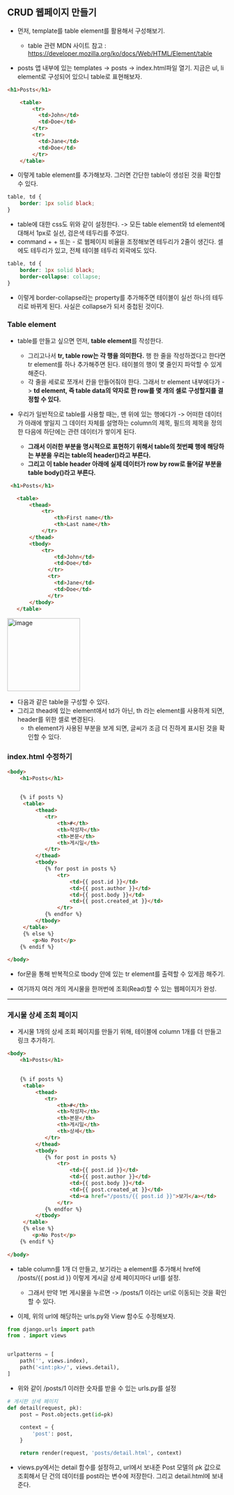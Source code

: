 ## CRUD 웹페이지 만들기
- 먼저, template를 table element를 활용해서 구성해보기.
  - table 관련 MDN 사이트 참고 : https://developer.mozilla.org/ko/docs/Web/HTML/Element/table

- posts 앱 내부에 있는 templates -> posts -> index.html파일 열기. 지금은 ul, li element로 구성되어 있으니 table로 표현해보자.

```html
<h1>Posts</h1>

    <table>
        <tr>
          <td>John</td>
          <td>Doe</td>
        </tr>
        <tr>
          <td>Jane</td>
          <td>Doe</td>
        </tr>
    </table>
```

- 이렇게 table element를 추가해보자. 그러면 간단한 table이 생성된 것을 확인할 수 있다.

```css
table, td {
    border: 1px solid black;
}
```

- table에 대한 css도 위와 같이 설정한다. -> 모든 table element와 td element에 대해서 1px로 실선, 검은색 테두리를 주었다. 
- command + + 또는 - 로 웹페이지 비율을 조정해보면 테두리가 2줄이 생긴다. 셀에도 테두리가 있고, 전체 테이블 테두리 외곽에도 있다. 

```css
table, td {
    border: 1px solid black;
    border-collapse: collapse;
}
```

- 이렇게 border-collapse라는 property를 추가해주면 테이블이 실선 하나의 테두리로 바뀌게 된다. 사실은 collapse가 되서 중첩된 것이다.


### Table element
- table를 만들고 싶으면 먼저, **table element**를 작성한다. 
  - 그리고나서 **tr, table row는 각 행을 의미한다.** 행 한 줄을 작성하겠다고 한다면 tr element를 하나 추가해주면 된다. 테이블의 행이 몇 줄인지 파악할 수 있게 해준다.
  - 각 줄을 세로로 쪼개서 칸을 만들어줘야 한다. 그래서 tr element 내부에다가 -> **td element, 즉 table data의 약자로 한 row를 몇 개의 셀로 구성할지를 결정할 수 있다.**

- 우리가 일반적으로 table를 사용할 때는, 맨 위에 있는 행에다가 -> 어떠한 데이터가 아래에 쌓일지 그 데이터 자체를 설명하는 column의 제목, 필드의 제목을 정의한 다음에 하단에는 관련 데이터가 쌓이게 된다.
  - **그래서 이러한 부분을 명시적으로 표현하기 위해서 table의 첫번째 행에 해당하는 부분을 우리는 table의 header(<thead>)라고 부른다.** 
  - **그리고 이 table header 아래에 실제 데이터가 row by row로 들어갈 부분을 table body(<tbody>)라고 부른다.**
    
 ```html
  <h1>Posts</h1>

    <table>
        <thead>
            <tr>
                <th>First name</th>
                <th>Last name</th>
            </tr>
        </thead>
        <tbody>
            <tr>
                <td>John</td>
                <td>Doe</td>
              </tr>
              <tr>
                <td>Jane</td>
                <td>Doe</td>
              </tr>
        </tbody>      
    </table>
```  

    
<img width="167" alt="image" src="https://user-images.githubusercontent.com/95380638/153920726-7bbd138f-3025-49ab-bf48-20a5892f8c4d.png">
    
- 다음과 같은 table을 구성할 수 있다.
- 그리고 thead에 있는 element애서 td가 아닌, th 라는 element를 사용하게 되면, header를 위한 셀로 변경된다. 
  - th element가 사용된 부분을 보게 되면, 글씨가 조금 더 진하게 표시된 것을 확인할 수 있다.

    
### index.html 수정하기
```html
<body>
    <h1>Posts</h1>

    
    {% if posts %}
     <table>
         <thead>
            <tr>
                <th>#</th>
                <th>작성자</th>
                <th>본문</th>
                <th>게시일</th>
            </tr>
         </thead>
         <tbody>
            {% for post in posts %}
                <tr>
                    <td>{{ post.id }}</td>
                    <td>{{ post.author }}</td>
                    <td>{{ post.body }}</td>
                    <td>{{ post.created_at }}</td>
                </tr>
            {% endfor %}
         </tbody>
     </table>
     {% else %}
        <p>No Post</p>
    {% endif %} 
        
</body>    
```
    
- for문을 통해 반복적으로 tbody 안에 있는 tr element를 출력할 수 있게끔 해주기.

- 여기까지 여러 개의 게시물을 한꺼번에 조회(Read)할 수 있는 웹페이지가 완성. 
    
* * *
    
### 게시물 상세 조회 페이지
- 게시물 1개의 상세 조회 페이지를 만들기 위해, 테이블에 column 1개를 더 만들고 링크 추가하기.
```html
<body>
    <h1>Posts</h1>

    
    {% if posts %}
     <table>
         <thead>
            <tr>
                <th>#</th>
                <th>작성자</th>
                <th>본문</th>
                <th>게시일</th>
                <th>상세</th>
            </tr>
         </thead>
         <tbody>
            {% for post in posts %}
                <tr>
                    <td>{{ post.id }}</td>
                    <td>{{ post.author }}</td>
                    <td>{{ post.body }}</td>
                    <td>{{ post.created_at }}</td>
                    <td><a href="/posts/{{ post.id }}">보기</a></td>
                </tr>
            {% endfor %}
         </tbody>
     </table>
     {% else %}
        <p>No Post</p>
    {% endif %} 
        
</body>
```
    
- table column를 1개 더 만들고, 보기라는 a element를 추가해서 href에 /posts/{{ post.id }} 이렇게 게시글 상세 페이지마다 url를 설정.
  - 그래서 만약 1번 게시물을 누르면 -> /posts/1 이라는 url로 이동되는 것을 확인할 수 있다.
    
    
- 이제, 위의 url에 해당하는 urls.py와 View 함수도 수정해보자.
```python
from django.urls import path
from . import views


urlpatterns = [
    path('', views.index),
    path('<int:pk>/', views.detail),
]
```
    
- 위와 같이 /posts/1 이러한 숫자를 받을 수 있는 urls.py를 설정
    
```python
# 게시판 상세 페이지
def detail(request, pk):
    post = Post.objects.get(id=pk)
    
    context = {
        'post': post,
    }

    return render(request, 'posts/detail.html', context)
```
    
- views.py에서는 detail 함수를 설정하고, url에서 보내준 Post 모델의 pk 값으로 조회해서 단 건의 데이터를 post라는 변수에 저장한다. 그리고 detail.html에 보내준다.    
    

